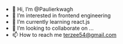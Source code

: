 - 👋 Hi, I’m @Paulierkwagh
- 👀 I’m interested in frontend engineering
- 🌱 I’m currently learning react.js
- 💞️ I’m looking to collaborate on ...
- 📫 How to reach me terzee54@gmail.com

<!---
Paulierkwagh/Paulierkwagh is a ✨ special ✨ repository because its `README.md` (this file) appears on your GitHub profile.
You can click the Preview link to take a look at your changes.
--->
